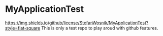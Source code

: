 # MyApplicationTest
https://img.shields.io/github/license/StefanWosnik/MyApplicationTest?style=flat-square
This is only a test repo to play aroud with github features.
